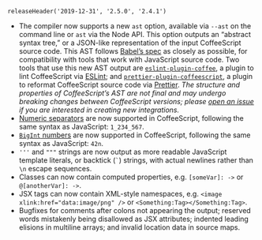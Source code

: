 ```
releaseHeader('2019-12-31', '2.5.0', '2.4.1')
```

*   The compiler now supports a new `ast` option, available via `--ast` on the command line or `ast` via the Node API. This option outputs an “abstract syntax tree,” or a JSON-like representation of the input CoffeeScript source code. This AST follows [Babel’s spec](https://github.com/babel/babel/blob/master/packages/babel-parser/ast/spec.md) as closely as possible, for compatibility with tools that work with JavaScript source code. Two tools that use this new AST output are [`eslint-plugin-coffee`](https://github.com/helixbass/eslint-plugin-coffee), a plugin to lint CoffeeScript via [ESLint](https://eslint.org/); and [`prettier-plugin-coffeescript`](https://github.com/helixbass/prettier-plugin-coffeescript), a plugin to reformat CoffeeScript source code via [Prettier](https://prettier.io/). _The structure and properties of CoffeeScript’s AST are not final and may undergo breaking changes between CoffeeScript versions; please [open an issue](https://github.com/jashkenas/coffeescript/issues) if you are interested in creating new integrations._
*   [Numeric separators](https://github.com/tc39/proposal-numeric-separator) are now supported in CoffeeScript, following the same syntax as JavaScript: `1_234_567`.
*   [`BigInt` numbers](https://developer.mozilla.org/en-US/docs/Web/JavaScript/Reference/Global_Objects/BigInt) are now supported in CoffeeScript, following the same syntax as JavaScript: `42n`.
*   `'''` and `"""` strings are now output as more readable JavaScript template literals, or backtick (`` ` ``) strings, with actual newlines rather than `\n` escape sequences.
*   Classes can now contain computed properties, e.g. `[someVar]: ->` or `@[anotherVar]: ->`.
*   JSX tags can now contain XML-style namespaces, e.g. `<image xlink:href="data:image/png" />` or `<Something:Tag></Something:Tag>`.
*   Bugfixes for comments after colons not appearing the output; reserved words mistakenly being disallowed as JSX attributes; indented leading elisions in multiline arrays; and invalid location data in source maps.
